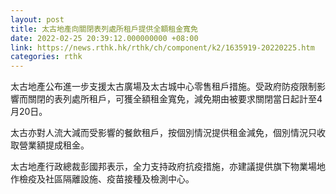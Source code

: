 ```yaml
---
layout: post
title: 太古地產向關閉表列處所租戶提供全額租金寬免
date: 2022-02-25 20:39:12.000000000 +08:00
link: https://news.rthk.hk/rthk/ch/component/k2/1635919-20220225.htm
categories: rthk
---
```


太古地產公布進一步支援太古廣場及太古城中心零售租戶措施。受政府防疫限制影響而關閉的表列處所租戶，可獲全額租金寬免，減免期由被要求關閉當日起計至4月20日。

太古亦對人流大減而受影響的餐飲租戶，按個別情況提供租金減免，個別情況只收取營業額提成租金。

太古地產行政總裁彭國邦表示，全力支持政府抗疫措施，亦建議提供旗下物業場地作檢疫及社區隔離設施、疫苗接種及檢測中心。
